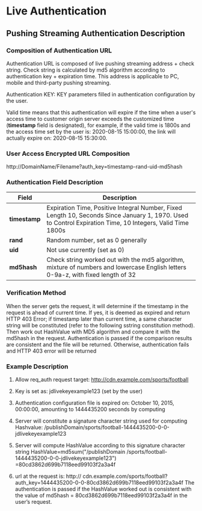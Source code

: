 # Live Authentication

## Pushing Streaming Authentication Description

###  Composition of Authentication URL

Authentication URL is composed of live pushing streaming address + check string. Check string is calculated by md5 algorithm according to authentication key + expiration time. This address is applicable to PC, mobile and third-party pushing streaming.
    
Authentication KEY: KEY parameters filled in authentication configuration by the user.
    
Valid time means that this authentication will expire if the time when a user's access time to customer origin server exceeds the customized time (**timestamp** field is designated), for example, if the valid time is 1800s and the access time set by the user is: 2020-08-15 15:00:00, the link will actually expire on: 2020-08-15 15:30:00.



### User Access Encrypted URL Composition

http://DomainName/Filename?auth_key=timestamp-rand-uid-md5hash


### Authentication Field Description

|Field|Description|
|---|---|
|**timestamp**|Expiration Time, Positive Integral Number, Fixed Length 10, Seconds Since January 1, 1970. Used to Control Expiration Time, 10 Integers, Valid Time 1800s|
|**rand**|Random number, set as 0 generally|
|**uid**|Not use currently (set as 0)|
|**md5hash**|Check string worked out with the md5 algorithm, mixture of numbers and lowercase English letters 0-9a-z, with fixed length of 32|

### Verification Method

When the server gets the request, it will determine if the timestamp in the request is ahead of current time. If yes, it is deemed as expired and return HTTP 403 Error; if timestamp later than current time, a same character string will be constituted (refer to the following sstring constitution method). Then work out HashValue with MD5 algorithm and compare it with the md5hash in the request. Authentication is passed if the comparison results are consistent and the file will be returned. Otherwise, authentication fails and HTTP 403 error will be returned


### Example Description

1. Allow req_auth request target:
http://cdn.example.com/sports/football

2. Key is set as:
jdlivekeyexample123 (set by the user)

3. Authentication configuration file is expired on:
October 10, 2015, 00:00:00, amounting to 1444435200 seconds by computing

4. Server will constitute a signature character string used for computing Hashvalue:
/publishDomain/sports/football-1444435200-0-0-jdlivekeyexample123

5. Server will compute HashValue according to this signature character string
HashValue=md5sum("/publishDomain /sports/football-1444435200-0-0-jdlivekeyexample123")
=80cd3862d699b7118eed99103f2a3a4f

6. url at the request is:
http:// cdn.example.com/sports/football?auth_key=1444435200-0-0-80cd3862d699b7118eed99103f2a3a4f
The authentication is passed if the HashValue worked out is consistent with the value of md5hash = 80cd3862d699b7118eed99103f2a3a4f in the user’s request.
